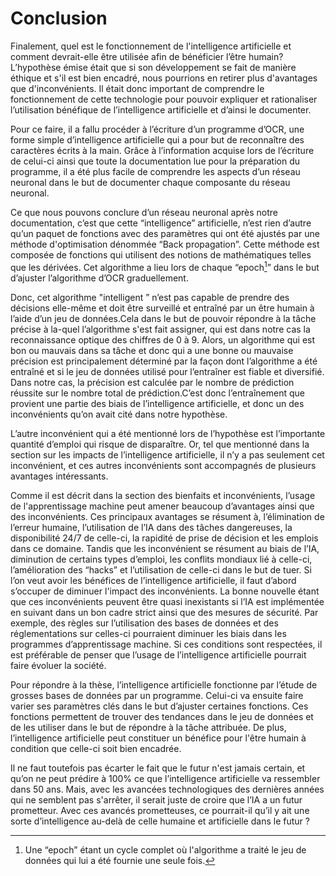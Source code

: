 # Conclusion

Finalement, quel est le fonctionnement de l'intelligence artificielle et
comment devrait-elle être utilisée afin de bénéficier l’être humain? 
L’hypothèse émise était que si son développement se fait de manière éthique
et s'il est bien encadré, nous pourrions en retirer plus d'avantages que
d'inconvénients. Il était donc important de comprendre le fonctionnement 
de cette technologie pour pouvoir expliquer et rationaliser l’utilisation 
bénéfique de l’intelligence artificielle et d’ainsi le documenter.


Pour ce faire, il a fallu procéder à l’écriture d’un programme d’OCR, une 
forme simple d’intelligence artificielle qui a pour but de reconnaître des
caractères écrits à la main. Grâce à l’information acquise lors de l’écriture
de celui-ci ainsi que toute la documentation lue pour la préparation du 
programme, il a été plus facile de comprendre les aspects d’un réseau neuronal
dans le but de documenter chaque composante du réseau neuronal.


Ce que nous pouvons conclure d’un réseau neuronal après notre documentation,
c’est que cette “intelligence” artificielle, n’est rien d’autre qu’un paquet
de fonctions avec des paramètres qui ont été ajustés par une méthode d'optimisation
dénommée “Back propagation”. Cette méthode est composée de fonctions qui 
utilisent des notions de mathématiques telles que les dérivées. Cet algorithme
a lieu lors de chaque “epoch[^1]” dans le but d’ajuster l’algorithme d’OCR 
graduellement.  


Donc, cet algorithme "intelligent ” n’est pas capable de prendre des 
décisions elle-même et doit être surveillé et entraîné par un être humain
à l’aide d’un jeu de données.Cela dans le but de pouvoir répondre à la tâche
précise à la-quel l’algorithme s'est fait assigner, qui est dans notre 
cas la reconnaissance optique des chiffres de 0 à 9. Alors, un algorithme
qui est bon ou mauvais dans sa tâche et donc qui a une bonne ou mauvaise 
précision est principalement déterminé par la façon dont l’algorithme a 
été entraîné et si le jeu de données utilisé pour l’entraîner est fiable
et diversifié. Dans notre cas, la précision est calculée par le nombre de
prédiction réussite sur le nombre total de prédiction.C’est donc l’entraînement
que provient une partie des biais de l’intelligence artificielle, et donc
un des inconvénients qu’on avait cité dans notre hypothèse.


L’autre inconvénient qui a été mentionné lors de l’hypothèse est l’importante
quantité d’emploi qui risque de disparaître. Or, tel que mentionné dans la
section sur les impacts de l’intelligence artificielle, il n’y a pas seulement
cet inconvénient, et ces autres inconvénients sont accompagnés de plusieurs
avantages intéressants. 


Comme il est décrit dans la section des bienfaits et inconvénients, l’usage
de l'apprentissage machine peut amener beaucoup d’avantages ainsi que des
inconvénients. Ces principaux avantages se résument à,
 l’élimination de l’erreur humaine, l’utilisation de l’IA dans des tâches
 dangereuses, la disponibilité 24/7 de celle-ci, la rapidité de prise de 
 décision et les emplois dans ce domaine. Tandis que les inconvénient se
 résument au biais de l’IA, diminution de certains types d’emploi, les conflits
 mondiaux lié à celle-ci, l’amélioration des “hacks” et l’utilisation de 
 celle-ci dans le but de tuer. Si l’on veut avoir les bénéfices de l’intelligence
 artificielle, il faut d’abord s’occuper de diminuer l'impact des inconvénients. 
 La bonne nouvelle étant que ces inconvénients peuvent être quasi inexistants
 si l’IA est implémentée en suivant dans un bon cadre strict ainsi que des 
 mesures de sécurité. Par exemple, des règles sur l’utilisation des bases 
 de données et des réglementations sur celles-ci pourraient diminuer les 
 biais dans les programmes d’apprentissage machine. Si ces conditions sont
 respectées, il est préférable de penser que l’usage de l’intelligence
 artificielle pourrait faire évoluer la société.


Pour répondre à la thèse, l’intelligence artificielle fonctionne par l’étude
de grosses bases de données par un programme. Celui-ci va ensuite faire 
varier ses paramètres clés dans le but d’ajuster certaines fonctions. Ces 
fonctions permettent de trouver des tendances dans le jeu de données et de
les utiliser dans le but de répondre à la tâche attribuée. De plus, 
l’intelligence artificielle peut constituer un bénéfice pour l'être humain
à condition que celle-ci soit bien encadrée.


Il ne faut toutefois pas écarter le fait que le futur n'est jamais certain,
et qu’on ne peut prédire à 100% ce que l’intelligence artificielle va 
ressembler dans 50 ans. Mais, avec les avancées technologiques des dernières
années qui ne semblent pas s'arrêter, il serait juste de croire que l’IA
a un futur prometteur. Avec ces avancés prometteuses, ce pourrait-il qu’il
y ait une sorte d’intelligence au-delà de celle humaine et artificielle dans le futur ?

[^1]: Une “epoch” étant un cycle complet où l'algorithme a traité
le jeu de données qui lui a été fournie une seule fois.
